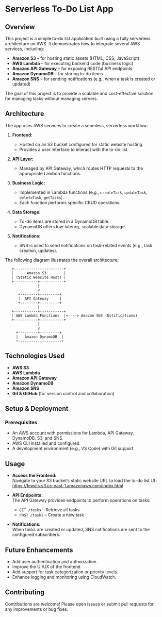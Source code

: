 # Serverless To-Do List App

## Overview

This project is a simple to-do list application built using a fully serverless architecture on AWS. It demonstrates how to integrate several AWS services, including:

- **Amazon S3** – for hosting static assets (HTML, CSS, JavaScript)
- **AWS Lambda** – for executing backend code (business logic)
- **Amazon API Gateway** – for exposing RESTful API endpoints
- **Amazon DynamoDB** – for storing to-do items
- **Amazon SNS** – for sending notifications (e.g., when a task is created or updated)

The goal of this project is to provide a scalable and cost-effective solution for managing tasks without managing servers.

## Architecture

The app uses AWS services to create a seamless, serverless workflow:

1. **Frontend:**  
   - Hosted on an S3 bucket configured for static website hosting.
   - Provides a user interface to interact with the to-do list.

2. **API Layer:**  
   - Managed by API Gateway, which routes HTTP requests to the appropriate Lambda functions.

3. **Business Logic:**  
   - Implemented in Lambda functions (e.g., `createTask`, `updateTask`, `deleteTask`, `getTasks`).
   - Each function performs specific CRUD operations.

4. **Data Storage:**  
   - To-do items are stored in a DynamoDB table.
   - DynamoDB offers low-latency, scalable data storage.

5. **Notifications:**  
   - SNS is used to send notifications on task-related events (e.g., task creation, updates).

The following diagram illustrates the overall architecture:

       +-----------------------+
       |      Amazon S3        |
       | (Static Website Host) |
       +-----------+-----------+
                   |
                   v
          +--------+---------+
          |  API Gateway     |
          +--------+---------+
                   |
       +-----------+-----------+
       | AWS Lambda Functions  |<----> Amazon SNS (Notifications)
       +-----------+-----------+
                   |
                   v
         +---------+---------+
         |   Amazon DynamoDB  |
         +--------------------+

## Technologies Used

- **AWS S3**
- **AWS Lambda**
- **Amazon API Gateway**
- **Amazon DynamoDB**
- **Amazon SNS**
- **Git & GitHub** (for version control and collaboration)

## Setup & Deployment

### Prerequisites

- An AWS account with permissions for Lambda, API Gateway, DynamoDB, S3, and SNS.
- AWS CLI installed and configured.
- A development environment (e.g., VS Code) with Git support.

## Usage

- **Access the Frontend:**  
  Navigate to your S3 bucket’s static website URL to load the to-do list UI : https://fewdis.s3.us-east-1.amazonaws.com/index.html

- **API Endpoints:**  
  The API Gateway provides endpoints to perform operations on tasks:
  - `GET /tasks` – Retrieve all tasks
  - `POST /tasks` – Create a new task


- **Notifications:**  
  When tasks are created or updated, SNS notifications are sent to the configured subscribers.

## Future Enhancements

- Add user authentication and authorization.
- Improve the UI/UX of the frontend.
- Add support for task categorization or priority levels.
- Enhance logging and monitoring using CloudWatch.

## Contributing

Contributions are welcome! Please open issues or submit pull requests for any improvements or bug fixes.
